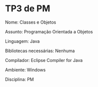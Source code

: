 # TP3 de PM
Nome: Classes e Objetos

Assunto: Programação Orientada a Objetos

Linguagem: Java

Bibliotecas necessárias: Nenhuma

Compilador: Eclipse Compiler for Java

Ambiente: Windows

Disciplina: PM